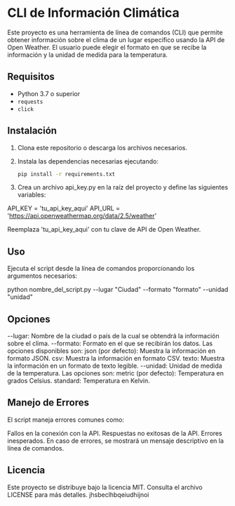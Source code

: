 # CLI de Información Climática

Este proyecto es una herramienta de línea de comandos (CLI) que permite obtener información sobre el clima de un lugar específico usando la API de Open Weather. El usuario puede elegir el formato en que se recibe la información y la unidad de medida para la temperatura.

## Requisitos

- Python 3.7 o superior
- `requests`
- `click`

## Instalación

1. Clona este repositorio o descarga los archivos necesarios.

2. Instala las dependencias necesarias ejecutando:

   ```bash
   pip install -r requirements.txt

3. Crea un archivo api_key.py en la raíz del proyecto y define las siguientes variables:

API_KEY = 'tu_api_key_aqui'
API_URL = 'https://api.openweathermap.org/data/2.5/weather'

Reemplaza 'tu_api_key_aqui' con tu clave de API de Open Weather.

## Uso
Ejecuta el script desde la línea de comandos proporcionando los argumentos necesarios:

python nombre_del_script.py --lugar "Ciudad" --formato "formato" --unidad "unidad"

## Opciones
--lugar: Nombre de la ciudad o país de la cual se obtendrá la información sobre el clima.
--formato: Formato en el que se recibirán los datos. Las opciones disponibles son:
json (por defecto): Muestra la información en formato JSON.
csv: Muestra la información en formato CSV.
texto: Muestra la información en un formato de texto legible.
--unidad: Unidad de medida de la temperatura. Las opciones son:
metric (por defecto): Temperatura en grados Celsius.
standard: Temperatura en Kelvin.

## Manejo de Errores
El script maneja errores comunes como:

Fallos en la conexión con la API.
Respuestas no exitosas de la API.
Errores inesperados.
En caso de errores, se mostrará un mensaje descriptivo en la línea de comandos.

## Licencia
Este proyecto se distribuye bajo la licencia MIT. Consulta el archivo LICENSE para más detalles.
jhsbeclhbqeiudhijnoi




